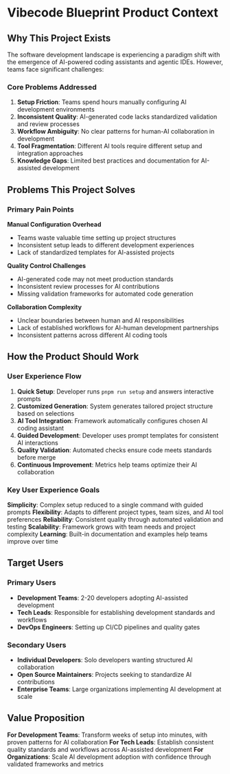# Vibecode Blueprint Product Context

## Why This Project Exists

The software development landscape is experiencing a paradigm shift with the emergence of AI-powered coding assistants and agentic IDEs. However, teams face significant challenges:

### Core Problems Addressed

1. **Setup Friction**: Teams spend hours manually configuring AI development environments
2. **Inconsistent Quality**: AI-generated code lacks standardized validation and review processes
3. **Workflow Ambiguity**: No clear patterns for human-AI collaboration in development
4. **Tool Fragmentation**: Different AI tools require different setup and integration approaches
5. **Knowledge Gaps**: Limited best practices and documentation for AI-assisted development

## Problems This Project Solves

### Primary Pain Points

**Manual Configuration Overhead**

- Teams waste valuable time setting up project structures
- Inconsistent setup leads to different development experiences
- Lack of standardized templates for AI-assisted projects

**Quality Control Challenges**

- AI-generated code may not meet production standards
- Inconsistent review processes for AI contributions
- Missing validation frameworks for automated code generation

**Collaboration Complexity**

- Unclear boundaries between human and AI responsibilities
- Lack of established workflows for AI-human development partnerships
- Inconsistent patterns across different AI coding tools

## How the Product Should Work

### User Experience Flow

1. **Quick Setup**: Developer runs `pnpm run setup` and answers interactive prompts
2. **Customized Generation**: System generates tailored project structure based on selections
3. **AI Tool Integration**: Framework automatically configures chosen AI coding assistant
4. **Guided Development**: Developer uses prompt templates for consistent AI interactions
5. **Quality Validation**: Automated checks ensure code meets standards before merge
6. **Continuous Improvement**: Metrics help teams optimize their AI collaboration

### Key User Experience Goals

**Simplicity**: Complex setup reduced to a single command with guided prompts
**Flexibility**: Adapts to different project types, team sizes, and AI tool preferences
**Reliability**: Consistent quality through automated validation and testing
**Scalability**: Framework grows with team needs and project complexity
**Learning**: Built-in documentation and examples help teams improve over time

## Target Users

### Primary Users

- **Development Teams**: 2-20 developers adopting AI-assisted development
- **Tech Leads**: Responsible for establishing development standards and workflows
- **DevOps Engineers**: Setting up CI/CD pipelines and quality gates

### Secondary Users

- **Individual Developers**: Solo developers wanting structured AI collaboration
- **Open Source Maintainers**: Projects seeking to standardize AI contributions
- **Enterprise Teams**: Large organizations implementing AI development at scale

## Value Proposition

**For Development Teams**: Transform weeks of setup into minutes, with proven patterns for AI collaboration
**For Tech Leads**: Establish consistent quality standards and workflows across AI-assisted development
**For Organizations**: Scale AI development adoption with confidence through validated frameworks and metrics
